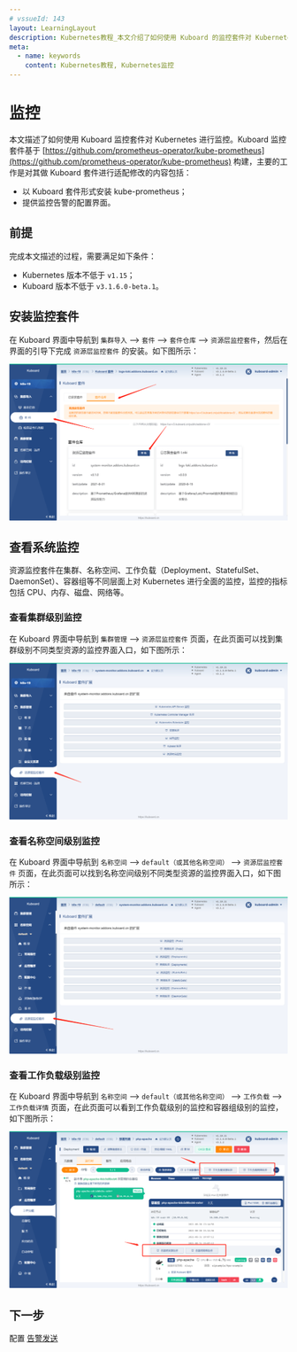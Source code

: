 ```yaml
---
# vssueId: 143
layout: LearningLayout
description: Kubernetes教程_本文介绍了如何使用 Kuboard 的监控套件对 Kubernetes 进行监控
meta:
  - name: keywords
    content: Kubernetes教程, Kubernetes监控
---
```


# 监控

本文描述了如何使用 Kuboard 监控套件对 Kubernetes 进行监控。Kuboard 监控套件基于 [https://github.com/prometheus-operator/kube-prometheus](https://github.com/prometheus-operator/kube-prometheus) 构建，主要的工作是对其做 Kuboard 套件进行适配修改的内容包括：
* 以 Kuboard 套件形式安装 kube-prometheus；
* 提供监控告警的配置界面。

## 前提

完成本文描述的过程，需要满足如下条件：
* Kubernetes 版本不低于 `v1.15`；
* Kuboard 版本不低于 `v3.1.6.0-beta.1`。

## 安装监控套件

在 Kuboard 界面中导航到 `集群导入` --> `套件` --> `套件仓库` --> `资源层监控套件`，然后在界面的引导下完成 `资源层监控套件` 的安装。如下图所示：

![套件仓库](./monitor.assets/20210831205047.png)


## 查看系统监控

资源监控套件在集群、名称空间、工作负载（Deployment、StatefulSet、DaemonSet）、容器组等不同层面上对 Kubernetes 进行全面的监控，监控的指标包括 CPU、内存、磁盘、网络等。

### 查看集群级别监控

在 Kuboard 界面中导航到 `集群管理` --> `资源层监控套件` 页面，在此页面可以找到集群级别不同类型资源的监控界面入口，如下图所示：

![集群级别监控](./monitor.assets/20210831211006.png)

### 查看名称空间级别监控

在 Kuboard 界面中导航到 `名称空间` --> `default（或其他名称空间）` --> `资源层监控套件` 页面，在此页面可以找到名称空间级别不同类型资源的监控界面入口，如下图所示：

![名称空间级别监控](./monitor.assets/20210831211724.png)


### 查看工作负载级别监控

在 Kuboard 界面中导航到 `名称空间` --> `default（或其他名称空间）` --> `工作负载` --> `工作负载详情` 页面，在此页面可以看到工作负载级别的监控和容器组级别的监控，如下图所示：

![工作负载级别监控](./monitor.assets/20210831212219.png)

## 下一步

配置 [告警发送](./alert.html)